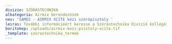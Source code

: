 ```yaml
---
divizio: SZÓRÁSTECHNIKA
alkategoria: Airmix berendezések
nev: 'SAMES - AIRMIX XCITE kézi szórópisztoly '
leiras: További információért keresse a Szórástechnika Divízió kollégáit
boritokep: /uploads/airmix-kezi-pisztoly-xcite.tif
_template: szorastechnika_termek
---
```


